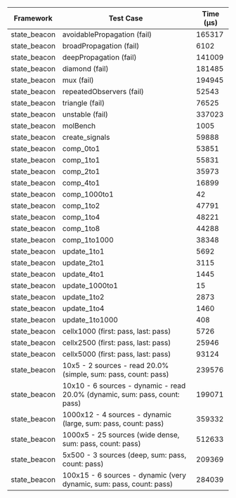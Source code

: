 | Framework | Test Case | Time (μs) |
| --- | --- | --- |
| state_beacon | avoidablePropagation (fail) | 165317 |
| state_beacon | broadPropagation (fail) | 6102 |
| state_beacon | deepPropagation (fail) | 141009 |
| state_beacon | diamond (fail) | 181485 |
| state_beacon | mux (fail) | 194945 |
| state_beacon | repeatedObservers (fail) | 52543 |
| state_beacon | triangle (fail) | 76525 |
| state_beacon | unstable (fail) | 337023 |
| state_beacon | molBench | 1005 |
| state_beacon | create_signals | 59888 |
| state_beacon | comp_0to1 | 53851 |
| state_beacon | comp_1to1 | 55831 |
| state_beacon | comp_2to1 | 35973 |
| state_beacon | comp_4to1 | 16899 |
| state_beacon | comp_1000to1 | 42 |
| state_beacon | comp_1to2 | 47791 |
| state_beacon | comp_1to4 | 48221 |
| state_beacon | comp_1to8 | 44288 |
| state_beacon | comp_1to1000 | 38348 |
| state_beacon | update_1to1 | 5692 |
| state_beacon | update_2to1 | 3115 |
| state_beacon | update_4to1 | 1445 |
| state_beacon | update_1000to1 | 15 |
| state_beacon | update_1to2 | 2873 |
| state_beacon | update_1to4 | 1460 |
| state_beacon | update_1to1000 | 408 |
| state_beacon | cellx1000 (first: pass, last: pass) | 5726 |
| state_beacon | cellx2500 (first: pass, last: pass) | 25946 |
| state_beacon | cellx5000 (first: pass, last: pass) | 93124 |
| state_beacon | 10x5 - 2 sources - read 20.0% (simple, sum: pass, count: pass) | 239576 |
| state_beacon | 10x10 - 6 sources - dynamic - read 20.0% (dynamic, sum: pass, count: pass) | 199071 |
| state_beacon | 1000x12 - 4 sources - dynamic (large, sum: pass, count: pass) | 359332 |
| state_beacon | 1000x5 - 25 sources (wide dense, sum: pass, count: pass) | 512633 |
| state_beacon | 5x500 - 3 sources (deep, sum: pass, count: pass) | 209369 |
| state_beacon | 100x15 - 6 sources - dynamic (very dynamic, sum: pass, count: pass) | 284039 |
